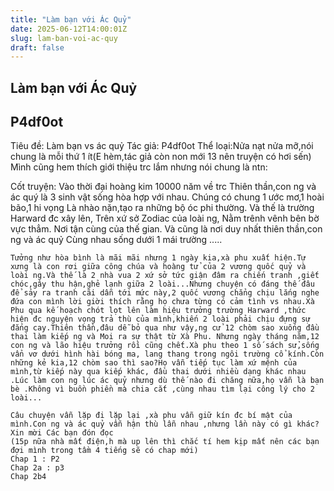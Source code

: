 ```yaml
---
title: "Làm bạn với Ác Quỷ"
date: 2025-06-12T14:00:01Z
slug: lam-ban-voi-ac-quy
draft: false
---
```


## Làm bạn với Ác Quỷ

## P4df0ot

Tiêu đề: Làm bạn vs ác quỷ
Tác giả: P4df0ot
Thể loại:Nửa nạt nửa mỡ,nói chung là mỗi thứ 1 ít(E hèm,tác giả còn non mới 13 nên truyện có hơi sến)
Mình cũng hem thích giới thiệu trc lắm nhưng nói chung là ntn:
 
Cốt truyện:
Vào thời đại hoàng kim 10000 năm về trc
Thiên thần,con ng và ác quý là 3 sinh vật sống hòa hợp với nhau.
Chúng có chung 1 ước mơ,1 hoài bão,1 hi vọng
Là nhào nặn,tạo ra những bộ óc phi thường.
Và thế là trường Harward đc xây lên,
Trên xứ sở Zodiac của loài ng,
Nằm trênh vênh bên bờ vực thẳm.
Nơi tận cùng của thế gian.
Và cũng là nơi duy nhất thiên thần,con ng và ác quỷ
Cùng nhau sống dưới 1 mái trường .....
~~~~
Tưởng như hòa bình là mãi mãi nhưng 1 ngày kia,xà phu xuất hiện.Tự xưng là con rơi giữa công chúa và hoàng tử của 2 vương quốc quỷ và loài ng.Và thế là 2 nhà vua 2 xứ sở tức giận đâm ra chiến tranh ,giết chóc,gây thu hận,ghẻ lạnh giữa 2 loài...Nhưng chuyện có đáng thế đâu để sảy ra tranh cãi dẫn tới mức này,2 quốc vương chẳng chịu lắng nghe đứa con mình lời giời thích rằng họ chưa từng có cảm tình vs nhau.Xà Phu qua kế hoạch chót lọt lên làm hiệu trưởng trường Harward ,thức hiện đc nguyện vọng trả thù của mình,khiến 2 loài phải chịu đựng sự đắng cay.Thiên thần,đâu dễ bỏ qua như vậy,ng cử 12 chòm sao xuống đầu thai làm kiếp ng và Moi ra sự thật từ Xà Phu. Nhưng ngày tháng năm,12 con ng và lão hiệu trưởng rồi cũng chết.Xà phu theo 1 số sách sử,sống vẩn vơ dưới hình hài bóng ma, lang thang trong ngôi trường cổ kính.Còn những kẻ kia,12 chòm sao thì sao?Họ vẫn tiếp tục làm xứ mệnh của mình,từ kiếp này qua kiếp khác, đầu thai dưới nhiều dạng khác nhau .Lúc làm con ng lúc ác quỷ nhưng dù thế nào đi chăng nữa,họ vẫn là bạn bè .Không vì buồn phiền mà chia cắt ,cùng nhau tìm lại công lý cho 2 loài...
 
Câu chuyện vẫn lặp đi lặp lại ,xà phu vẫn giữ kín đc bí mật của mình.Con ng và ác quỷ vẫn hận thù lẫn nhau ,nhưng lần này có gì khác?Xin mời Các bạn đón đọc
(15p nữa nhà mất điện,h mà up lên thì chắc tí hem kịp mất nên các bạn đợi mình trong tầm 4 tiếng sẽ có chap mới)
Chap 1 : P2
Chap 2a : p3
Chap 2b4